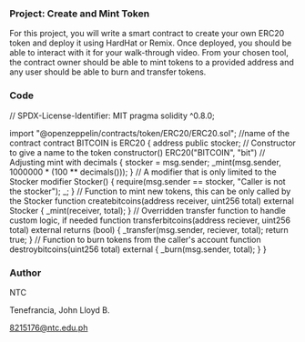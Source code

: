 ### Project: Create and Mint Token
For this project, you will write a smart contract to create your own ERC20 token and deploy it using HardHat or Remix. Once deployed, you should be able to interact with it for your walk-through video. From your chosen tool, the contract owner should be able to mint tokens to a provided address and any user should be able to burn and transfer tokens.

### Code
// SPDX-License-Identifier: MIT
pragma solidity ^0.8.0;

import "@openzeppelin/contracts/token/ERC20/ERC20.sol";
//name of the contract
contract BITCOIN is ERC20 {
    address public stocker;
    // Constructor to give a name to the token
    constructor() ERC20("BITCOIN", "bit")
    // Adjusting mint with decimals
     {
        stocker = msg.sender;
        _mint(msg.sender, 1000000 * (100 ** decimals())); 
    }
    // A modifier that is only limited to the Stocker
    modifier Stocker() 
    {
        require(msg.sender == stocker, "Caller is not the stocker");
        _;
    }
    // Function to mint new tokens, this can be only called by the Stocker
    function createbitcoins(address receiver, uint256 total) external Stocker 
    {
        _mint(receiver, total);
    }
    // Overridden transfer function to handle custom logic, if needed
    function transferbitcoins(address reciever, uint256 total) external returns (bool) 
    {
        _transfer(msg.sender, reciever, total);
        return true;
    }
    // Function to burn tokens from the caller's account
    function destroybitcoins(uint256 total) external 
    {
        _burn(msg.sender, total);
    }
}



### Author
NTC

Tenefrancia, John Lloyd B.

8215176@ntc.edu.ph
